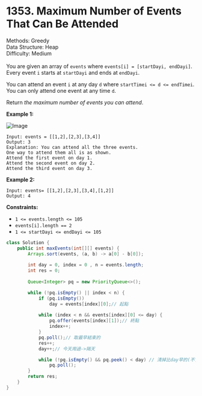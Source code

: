 # 1353. Maximum Number of Events That Can Be Attended  

  Methods: Greedy </br> Data Structure: Heap </br> Difficulty: Medium </br> </br>You are given an array of `events` where `events[i] = [startDayi, endDayi]`. Every event `i` starts at `startDayi` and ends at `endDayi`.   

You can attend an event `i` at any day `d` where `startTimei <= d <= endTimei`. You can only attend one event at any time `d`.

Return *the maximum number of events you can attend*.

**Example 1:**

![Image](https://assets.leetcode.com/uploads/2020/02/05/e1.png)

```plain text
Input: events = [[1,2],[2,3],[3,4]]
Output: 3
Explanation: You can attend all the three events.
One way to attend them all is as shown.
Attend the first event on day 1.
Attend the second event on day 2.
Attend the third event on day 3.
```

**Example 2:**

```plain text
Input: events= [[1,2],[2,3],[3,4],[1,2]]
Output: 4
```

**Constraints:**

- `1 <= events.length <= 105`
- `events[i].length == 2`
- `1 <= startDayi <= endDayi <= 105`
```java
class Solution {
    public int maxEvents(int[][] events) {
        Arrays.sort(events, (a, b) -> a[0] - b[0]);
        
        int day = 0, index = 0 , n = events.length;
        int res = 0;      
        
        Queue<Integer> pq = new PriorityQueue<>();

        while (!pq.isEmpty() || index < n) {
            if (pq.isEmpty()) 
                day = events[index][0];// 起點
            
            while (index < n && events[index][0] <= day) {
                pq.offer(events[index][1]);// 終點
                index++;
            }
            pq.poll();// 取最早結束的
            res++; 
            day++;// 今天用過->隔天   

            while (!pq.isEmpty() && pq.peek() < day) // 清掉比day早的(不會再用)
                pq.poll();
        }
        return res;
    }
}
```


